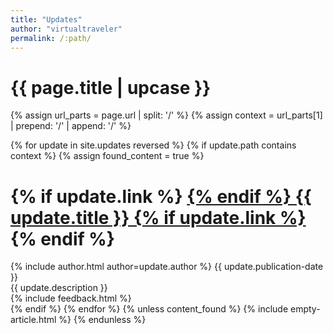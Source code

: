 ```yaml
---
title: "Updates" 
author: "virtualtraveler"
permalink: /:path/
---
```


<h1 class="primary" data-product-name="{{ site.name }}">{{ page.title | upcase }}</h1>

{% assign url_parts = page.url | split: '/' %}
{% assign context = url_parts[1] | prepend: '/' | append: '/' %}

{% for update in site.updates reversed %}
{% if update.path contains context %}
{% assign found_content = true %}
<h1 id="{{ update.title | slugify }}" class="secondary">
{% if update.link %}
<a href="{{ update.link }}" class="post-link">
{% endif %}
{{ update.title }}
{% if update.link %}
</a>
{% endif %}
</h1>
<article data-category="{{ update.category | downcase }}" data-hidden="{{ update.hidden }}">
  <div class="article-meta">
    {% include author.html author=update.author %}
	<span class="date">{{ update.publication-date }}</span>
  </div>
  <div class="description article-content">
    {{ update.description }}
  </div>
{% include feedback.html %}  
</article>
{% endif %}
{% endfor %}
{% unless content_found %}
{% include empty-article.html %}
{% endunless %}

